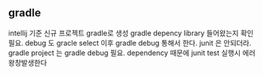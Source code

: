 ## gradle

intellij 기준 신규 프로젝트 gradle로 생성
gradle depency library 들어왔는지 확인 필요.
debug 도 gracle select 이후 gradle debug 통해서 한다. junit 은 안되더라.
gradle project 는 gradle debug 필요.
dependency 때문에 junit test 실행시 에러 왕창발생한다